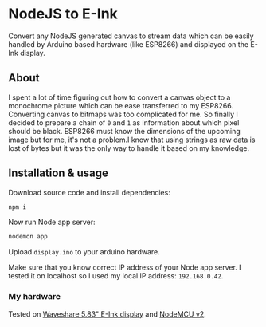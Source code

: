# NodeJS to E-Ink
Convert any NodeJS generated canvas to stream data which can be easily handled by Arduino based hardware (like ESP8266) and displayed on the E-Ink display.

## About

I spent a lot of time figuring out how to convert a canvas object to a monochrome picture which can be ease transferred to my ESP8266. Converting canvas to bitmaps was too complicated for me. So finally I decided to prepare a chain of `0` and `1` as information about which pixel should be black. ESP8266 must know the dimensions of the upcoming image but for me, it's not a problem.I know that using strings as raw data is lost of bytes but it was the only way to handle it based on my knowledge. 

## Installation & usage

Download source code and install dependencies:

```bash
npm i
```

Now run Node app server:

```bash
nodemon app
```

Upload `display.ino` to your arduino hardware.

Make sure that you know correct IP address of your Node app server. I tested it on localhost so I used my local IP address: `192.168.0.42`.

### My hardware
Tested on [Waveshare 5.83" E-Ink display](https://www.waveshare.com/wiki/5.83inch_e-Paper_HAT) and [NodeMCU v2](https://www.seeedstudio.com/NodeMCU-v2-Lua-based-ESP8266-development-kit.html).
